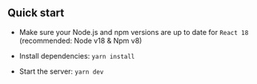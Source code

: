 ## Quick start

- Make sure your Node.js and npm versions are up to date for `React 18` (recommended: Node v18 & Npm v8)

- Install dependencies: `yarn install`

- Start the server: `yarn dev`